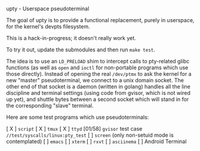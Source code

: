 upty - Userspace pseudoterminal

The goal of upty is to provide a functional replacement, purely in userspace,
for the kernel's devpts filesystem.

This is a hack-in-progress; it doesn't really work yet.

To try it out, update the submodules and then run `make test`.

The idea is to use an `LD_PRELOAD` shim to intercept calls to pty-related glibc
functions (as well as `open` and `ioctl` for non-portable programs which use
those directly). Instead of opening the real `/dev/ptmx` to ask the kernel for a
new "master" pseudoterminal, we connect to a unix domain socket. The other end
of that socket is a daemon (written in golang) handles all the line discipline
and terminal settings (using code from gvisor, which is not wired up yet), and
shuttle bytes between a second socket which will stand in for the corresponding
"slave" terminal.

Here are some test programs which use pseudoterminals:

[  X  ] `script`
[  X  ] `tmux`
[  X  ] `ttyd`
[01/58] `gvisor` test case `//test/syscalls/linux:pty_test`
[     ] `screen` (only non-setuid mode is contemplated)
[     ] `emacs`
[     ] `xterm`
[     ] `rxvt`
[     ] `asciinema`
[     ] Android Terminal
